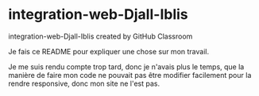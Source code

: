 # integration-web-Djall-Iblis
integration-web-Djall-Iblis created by GitHub Classroom

Je fais ce README pour expliquer une chose sur mon travail.

Je me suis rendu compte trop tard, donc je n'avais plus le temps, que la manière de faire mon code ne pouvait pas être modifier facilement pour la rendre responsive, donc mon site ne l'est pas.
